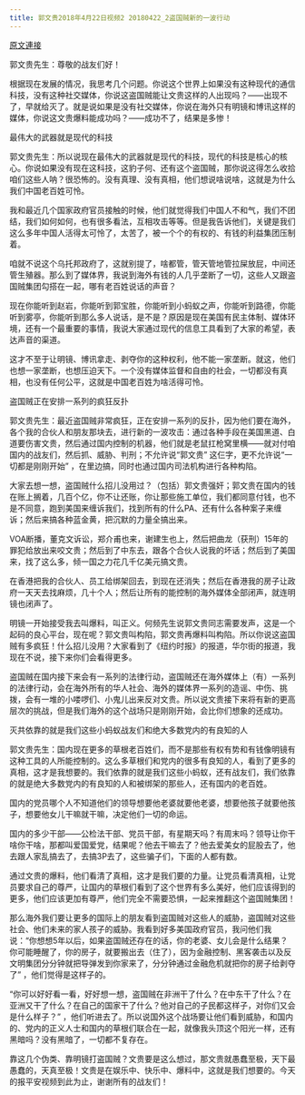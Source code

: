 ```yaml
---
title: 郭文贵2018年4月22日视频2 20180422_2盗国贼新的一波行动
---
```


[原文連接](https://gnews.org/ThreadView/53478125)

郭文贵先生：尊敬的战友们好！


根据现在发展的情况，我思考几个问题。你说这个世界上如果没有这种现代的通信科技，没有这种社交媒体，你说这盗国贼能让文贵这样的人出现吗？——出现不了，早就给灭了。就是说如果是没有社交媒体，你说在海外只有明镜和博讯这样的媒体，你说这文贵爆料能成功吗？——成功不了，结果是多惨！


最伟大的武器就是现代的科技

郭文贵先生：所以说现在最伟大的武器就是现代的科技，现代的科技是核心的核心。你说如果没有现在这科技，这豹子何、还有这个盗国贼，那你说这得怎么收拾咱们这些人呐？很恐怖的。没有真理、没有真相，他们想说啥说啥，这就是为什么我们中国老百姓可怜。


我和最近几个国家政府官员接触的时候，他们就觉得我们中国人不和气，我们不团结，我们如何如何，也有很多看法，互相攻击等等。但是我告诉他们，关键是我们这么多年中国人活得太可怜了，太苦了，被一个个的有权的、有钱的利益集团压制着。


咱就不说这个乌托邦政府了，这就别提了，啥都管，管天管地管拉屎放屁，中间还管生殖器。那么到了媒体界，我说到海外有钱的人几乎垄断了一切，这些人又跟盗国贼集团勾搭在一起，哪有老百姓说话的声音？


现在你能听到赵岩，你能听到郭宝胜，你能听到小蚂蚁之声，你能听到路德，你能听到雾亭，你能听到那么多人说话，是不是？原因是现在美国有民主体制、媒体环境，还有一个最重要的事情，我说大家通过现代的信息工具看到了大家的希望，表达声音的渠道。


这才不至于让明镜、博讯拿走、剥夺你的这种权利，他不能一家垄断。就这，他们也想一家垄断，也想压迫天下。一个没有媒体监督和自由的社会，一切都没有真相，也没有任何公平，这就是中国老百姓为啥活得可怜。


盗国贼正在安排一系列的疯狂反扑

郭文贵先生：最近盗国贼非常疯狂，正在安排一系列的反扑，因为他们要在海外，各个我的合伙人和朋友那块去，进行新的一波攻击：通过各种手段在美国黑道、白道要伤害文贵，然后通过国内控制的机器，他们就是老鼠扛枪窝里横——就对付咱国内的战友们，然后抓、威胁、判刑；不允许说“郭文贵” 这仨字，更不允许说“一切都是刚刚开始” ，在里边搞，同时也通过国内司法机构进行各种构陷。


大家去想一想，盗国贼什么招儿没用过？（包括）郭文贵强奸；郭文贵在国内的钱在账上搁着，几百个亿，你不让还账，你让那些施工单位，我们都同意付钱，也不是不同意，跑到美国来缠诉我们，找到所有的什么PA、还有什么各种案子来缠诉；然后来搞各种蓝金黄，把沉默的力量全搞出来。


VOA断播，董克文诉讼，郑介甫也来，谢建生也上，然后把曲龙（获刑）15年的罪犯给放出来咬文贵；然后到了中东去，跟各个合伙人说我的坏话；然后到了美国来，找了这么多，倾一国之力花几千亿美元搞文贵。


在香港把我的合伙人、员工给绑架回去，到现在还消失；然后在香港我的房子让政府一天天去找麻烦，几十个人；然后让所有的能控制的海外媒体全部闭声，就连明镜也闭声了。


明镜一开始接受我去叫爆料，叫正义。何频先生说郭文贵同志需要发声，这是一个起码的良心平台，现在呢？郭文贵叫构陷，郭文贵再爆料叫构陷。所以你说这盗国贼有多疯狂！什么招儿没用？大家看到了《纽约时报》的报道，华尔街的报道，我现在不说，接下来你们会看得更多。


盗国贼在国内接下来会有一系列的法律行动，盗国贼还在海外媒体上（有）一系列的法律行动，会在海外所有的华人社会、海外的媒体界一系列的造谣、中伤、挑拨，会有一堆的小喽啰们、小鬼儿出来反对文贵。所以说文贵接下来将有新的更高层次的挑战，但是我们海外的这个战场只是刚刚开始，会比你们想象的还成功。


灭共依靠的就是我们这些小蚂蚁战友们和绝大多数党内的有良知的人

郭文贵先生：国内现在更多的草根老百姓们，而不是那些有权有势和有钱像明镜有这种工具的人所能控制的。这么多草根们和党内的很多有良知的人，看到了更多的真相，这才是我想要的。我们依靠的就是我们这些小蚂蚁，还有战友们，我们依靠的就是绝大多数党内的有良知的人和被绑架的那些人，还有国内的老百姓。


国内的党员哪个人不知道他们的领导想要他老婆就要他老婆，想要他孩子就要他孩子，想要他女儿干嘛就干嘛，决定他们一切的命运。


国内的多少干部——公检法干部、党员干部，有星期天吗？有周末吗？领导让你干啥你干啥，那都叫爱国爱党，结果呢？他去干嘛去了？他去爱美女的屁股去了，他去跟人家乱搞去了，去搞3P去了，这些骗子们，下面的人都有数。


通过文贵的爆料，他们看清了真相，这才是我们要的力量。让党员看清真相，让党员要求自己的尊严，让国内的草根们看到了这个世界有多么美好，他们应该得到的更多，他们应该更加有尊严，他们完全不需要恐惧，一起来推翻这个盗国贼集团！


那么海外我们要让更多的国际上的朋友看到盗国贼对这些人的威胁，盗国贼对这些社会、他们未来的家人孩子的威胁。我看到好多美国政府官员，我问他们我说：“你想想5年以后，如果盗国贼还存在的话，你的老婆、女儿会是什么结果？你可能睡醒了，你的房子，就要搬出去（住了），因为金融控制、黑客袭击以及反文明集团分分钟就把导弹发到你家来了，分分钟通过金融危机就把你的房子给剥夺了” ，他们觉得是这样子的。


“你可以好好看一看，好好想一想，盗国贼在非洲干了什么？在中东干了什么？在亚洲又干了什么？在自己的国家干了什么？他对自己的子民都这样子，对你们又会是什么样子？” ，他们听进去了。所以说国外这个战场要让他们看到威胁，和国内的、党内的正义人士和国内的草根们联合在一起，就像我头顶这个阳光一样，还有黑暗吗？没有黑暗了，一切都不复存在。


靠这几个伪类、靠明镜打盗国贼？文贵要是这么想过，那文贵就愚蠢至极，天下最愚蠢的，天真至极！文贵是在娱乐中、快乐中、爆料中，这就是我们想要的。今天的报平安视频到此为止，谢谢所有的战友们！
